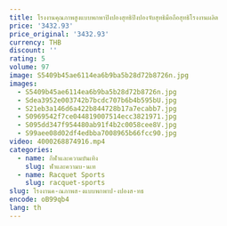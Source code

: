 ```yaml
---
title: โรงงานคุณภาพสูงแบบพกพาปิงปองสุทธิปิงปองจับสุทธิมือถือสุทธิโรงงานผลิต
price: '3432.93'
price_original: '3432.93'
currency: THB
discount: ''
rating: 5
volume: 97
image: S5409b45ae6114ea6b9ba5b28d72b8726n.jpg
images:
  - S5409b45ae6114ea6b9ba5b28d72b8726n.jpg
  - Sdea3952e003742b7bcdc707b6b4b595bU.jpg
  - S21eb3a146d6a422b844728b17a7ecabb7.jpg
  - S0969542f7ce044819007514ecc3821971.jpg
  - S095dd347f954480ab91f4b2c0058cee8V.jpg
  - S99aee08d02df4edbba7008965b66fcc90.jpg
video: 4000268874916.mp4
categories:
  - name: กีฬาและความบันเทิง
    slug: ฬาและความบ-นเท
  - name: Racquet Sports
    slug: racquet-sports
slug: โรงงานค-ณภาพส-งแบบพกพาป-งปองส-ทธ
encode: oB99qb4
lang: th
---
```

  